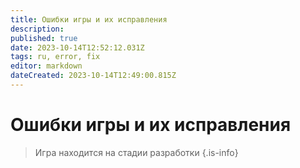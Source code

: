 ```yaml
---
title: Ошибки игры и их исправления
description: 
published: true
date: 2023-10-14T12:52:12.031Z
tags: ru, error, fix
editor: markdown
dateCreated: 2023-10-14T12:49:00.815Z
---
```


# Ошибки игры и их исправления
> Игра находится на стадии разработки
{.is-info}